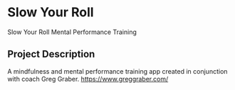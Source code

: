 # Slow Your Roll

Slow Your Roll Mental Performance Training

## Project Description

A mindfulness and mental performance training app created in conjunction with coach Greg Graber. https://www.greggraber.com/
